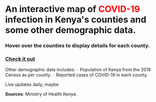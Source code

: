 
# An interactive map of <font color=red>COVID-19</font> infection in Kenya's counties and some other demographic data.



### Hover over the counties to display details for each county.
### [Check it out](https://fezaro.github.io/kenya-covid-visualization/covidke_data.html)

Other demographic data includes:
`-` Population of Kenya from the 2019 Census as per county.
`-` Reported cases of COVID-19 in each county.

Live updates daily, maybe


**Sources**: Ministry of Health Kenya.

